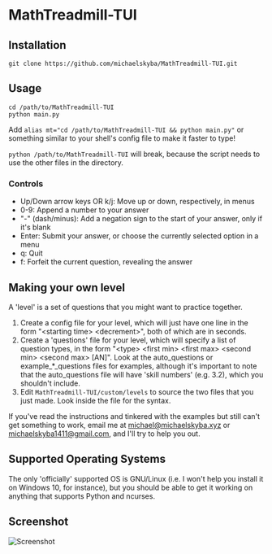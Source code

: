 # MathTreadmill-TUI
## Installation
``git clone https://github.com/michaelskyba/MathTreadmill-TUI.git``
## Usage
```
cd /path/to/MathTreadmill-TUI
python main.py
```
Add
``alias mt="cd /path/to/MathTreadmill-TUI && python main.py"``
or something similar to your shell's config file to make it faster to type!

``python /path/to/MathTreadmill-TUI`` will break, because the script needs to use the other files in the directory.

### Controls
- Up/Down arrow keys OR k/j: Move up or down, respectively, in menus
- 0-9: Append a number to your answer
- "-" (dash/minus): Add a negation sign to the start of your answer, only if it's blank
- Enter: Submit your answer, or choose the currently selected option in a menu
- q: Quit
- f: Forfeit the current question, revealing the answer

## Making your own level
A 'level' is a set of questions that you might want to practice together.
1. Create a config file for your level, which will just have one line in the
   form "\<starting time\> \<decrement\>", both of which are in seconds.
2. Create a 'questions' file for your level, which will specify a list of
   question types, in the form "\<type\> \<first min\> \<first max\> \<second min\>
   \<second max\> [AN]". Look at the auto_questions or example_*_questions files
   for examples, although it's important to note that the auto_questions file
   will have 'skill numbers' (e.g. 3.2), which you shouldn't include.
3. Edit ``MathTreadmill-TUI/custom/levels`` to source the two files that you just made. Look inside the file for the syntax.

If you've read the instructions and tinkered with the examples but still can't get something to work, email me at michael@michaelskyba.xyz or michaelskyba1411@gmail.com, and I'll try to help you out.

## Supported Operating Systems
The only 'officially' supported OS is GNU/Linux (i.e. I won't help you install
it on Windows 10, for instance), but you should be able to get it working on
anything that supports Python and ncurses.

## Screenshot
![Screenshot](https://michaelskyba.github.io/assets/mt-TUI.png)
